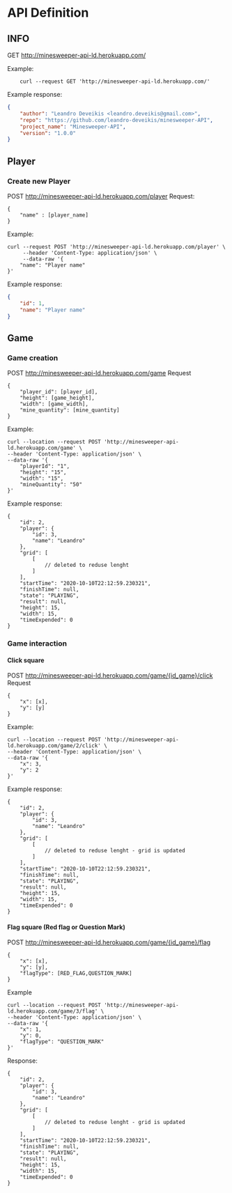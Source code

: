 # API Definition
## INFO
GET http://minesweeper-api-ld.herokuapp.com/

Example:
```shell script
    curl --request GET 'http://minesweeper-api-ld.herokuapp.com/' 
```
Example response:
```json
{
    "author": "Leandro Deveikis <leandro.deveikis@gmail.com>",
    "repo": "https://github.com/leandro-deveikis/minesweeper-API",
    "project_name": "Minesweeper-API",
    "version": "1.0.0"
}
```
## Player
### Create new Player
POST http://minesweeper-api-ld.herokuapp.com/player
Request:
```
{
    "name" : [player_name]
}
```
Example:
```shell script
curl --request POST 'http://minesweeper-api-ld.herokuapp.com/player' \
     --header 'Content-Type: application/json' \
     --data-raw '{
    "name": "Player name"
}'
```
Example response:
```json
{
    "id": 1,
    "name": "Player name"
}
```
## Game
### Game creation
POST http://minesweeper-api-ld.herokuapp.com/game
Request
```
{
    "player_id": [player_id],
    "height": [game_height],
    "width": [game_width],
    "mine_quantity": [mine_quantity]
}    
```
Example:
```shell script
curl --location --request POST 'http://minesweeper-api-ld.herokuapp.com/game' \
--header 'Content-Type: application/json' \
--data-raw '{
    "playerId": "1",
    "height": "15",
    "width": "15",
    "mineQuantity": "50"
}'
```
Example response:
```
{
    "id": 2,
    "player": {
        "id": 3,
        "name": "Leandro"
    },
    "grid": [
        [
            // deleted to reduse lenght
        ]
    ],
    "startTime": "2020-10-10T22:12:59.230321",
    "finishTime": null,
    "state": "PLAYING",
    "result": null,
    "height": 15,
    "width": 15,
    "timeExpended": 0
}
```
### Game interaction
#### Click square
POST http://minesweeper-api-ld.herokuapp.com/game/{id_game}/click
Request
```
{
    "x": [x],
    "y": [y]
}
```
Example:
```shell script
curl --location --request POST 'http://minesweeper-api-ld.herokuapp.com/game/2/click' \
--header 'Content-Type: application/json' \
--data-raw '{
    "x": 3,
    "y": 2
}'
```
Example response:
```
{
    "id": 2,
    "player": {
        "id": 3,
        "name": "Leandro"
    },
    "grid": [
        [
            // deleted to reduse lenght - grid is updated
        ]
    ],
    "startTime": "2020-10-10T22:12:59.230321",
    "finishTime": null,
    "state": "PLAYING",
    "result": null,
    "height": 15,
    "width": 15,
    "timeExpended": 0
}
```
#### Flag square (Red flag or Question Mark)
POST http://minesweeper-api-ld.herokuapp.com/game/{id_game}/flag
```
{
    "x": [x],
    "y": [y],
    "flagType": [RED_FLAG,QUESTION_MARK]
}
```
Example
```shell script
curl --location --request POST 'http://minesweeper-api-ld.herokuapp.com/game/3/flag' \
--header 'Content-Type: application/json' \
--data-raw '{
    "x": 1,
    "y": 0,
    "flagType": "QUESTION_MARK"
}'
```
Response:
```
{
    "id": 2,
    "player": {
        "id": 3,
        "name": "Leandro"
    },
    "grid": [
        [
            // deleted to reduse lenght - grid is updated
        ]
    ],
    "startTime": "2020-10-10T22:12:59.230321",
    "finishTime": null,
    "state": "PLAYING",
    "result": null,
    "height": 15,
    "width": 15,
    "timeExpended": 0
}
```